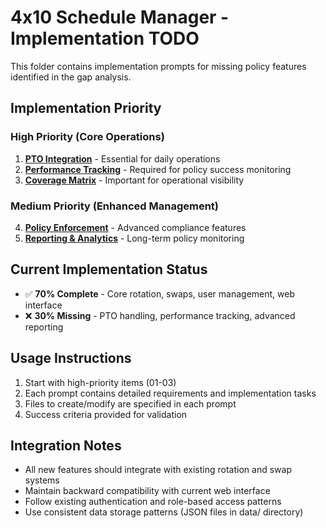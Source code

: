 # 4x10 Schedule Manager - Implementation TODO

This folder contains implementation prompts for missing policy features identified in the gap analysis.

## Implementation Priority

### High Priority (Core Operations)
1. **[PTO Integration](01_pto_integration.md)** - Essential for daily operations
2. **[Performance Tracking](02_performance_tracking.md)** - Required for policy success monitoring
3. **[Coverage Matrix](03_coverage_matrix.md)** - Important for operational visibility

### Medium Priority (Enhanced Management)
4. **[Policy Enforcement](04_policy_enforcement.md)** - Advanced compliance features
5. **[Reporting & Analytics](05_reporting_analytics.md)** - Long-term policy monitoring

## Current Implementation Status
- ✅ **70% Complete** - Core rotation, swaps, user management, web interface
- ❌ **30% Missing** - PTO handling, performance tracking, advanced reporting

## Usage Instructions
1. Start with high-priority items (01-03)
2. Each prompt contains detailed requirements and implementation tasks
3. Files to create/modify are specified in each prompt
4. Success criteria provided for validation

## Integration Notes
- All new features should integrate with existing rotation and swap systems
- Maintain backward compatibility with current web interface
- Follow existing authentication and role-based access patterns
- Use consistent data storage patterns (JSON files in data/ directory)